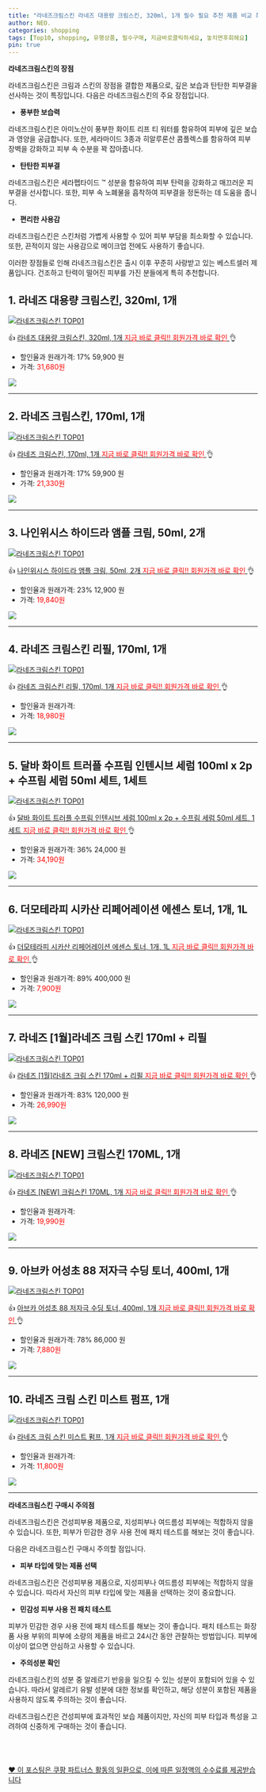 ```yaml
---
title: "라네즈크림스킨 라네즈 대용량 크림스킨, 320ml, 1개 필수 필요 추천 제품 비교 최저 가격 비교 장점 구매 후기 구매평"
author: NEO.
categories: shopping
tags: [Top10, shopping, 유행상품, 필수구매, 지금바로클릭하세요, 놓치면후회해요]
pin: true
---
```

**라네즈크림스킨의 장점**

라네즈크림스킨은 크림과 스킨의 장점을 결합한 제품으로, 깊은 보습과 탄탄한 피부결을 선사하는 것이 특징입니다. 다음은 라네즈크림스킨의 주요 장점입니다.

* **풍부한 보습력**

라네즈크림스킨은 아미노산이 풍부한 화이트 리프 티 워터를 함유하여 피부에 깊은 보습과 영양을 공급합니다. 또한, 세라마이드 3종과 히알루론산 콤플렉스를 함유하여 피부 장벽을 강화하고 피부 속 수분을 꽉 잡아줍니다.

* **탄탄한 피부결**

라네즈크림스킨은 세라펩타이드 ™ 성분을 함유하여 피부 탄력을 강화하고 매끄러운 피부결을 선사합니다. 또한, 피부 속 노폐물을 흡착하여 피부결을 정돈하는 데 도움을 줍니다.

* **편리한 사용감**

라네즈크림스킨은 스킨처럼 가볍게 사용할 수 있어 피부 부담을 최소화할 수 있습니다. 또한, 끈적이지 않는 사용감으로 메이크업 전에도 사용하기 좋습니다.

이러한 장점들로 인해 라네즈크림스킨은 출시 이후 꾸준히 사랑받고 있는 베스트셀러 제품입니다. 건조하고 탄력이 떨어진 피부를 가진 분들에게 특히 추천합니다.

   

## 1. 라네즈 대용량 크림스킨, 320ml, 1개

[![라네즈크림스킨 TOP01](https://thumbnail9.coupangcdn.com/thumbnails/remote/490x490ex/image/retail/images/1748389849131677-0939f511-a96d-416a-b8f9-ee9ab3a0fe08.jpg)](https://link.coupang.com/re/AFFSDP?lptag=AF3617701&subid=GithubCoopas&pageKey=7184263215&traceid=V0-153&itemId=19646451730&vendorItemId=86752544083)


👍 [라네즈 대용량 크림스킨, 320ml, 1개 <font color=red> 지금 바로 클릭!! 회원가격 바로 확인 </font> ](https://link.coupang.com/re/AFFSDP?lptag=AF3617701&subid=GithubCoopas&pageKey=7184263215&traceid=V0-153&itemId=19646451730&vendorItemId=86752544083) 👌 


- 할인율과 원래가격: 17%  59,900   원
- 가격: <span style='color:red'>31,680원</span>

[![](/discount_price.png)](https://link.coupang.com/re/AFFSDP?lptag=AF3617701&subid=GithubCoopas&pageKey=7184263215&traceid=V0-153&itemId=19646451730&vendorItemId=86752544083)

---


   

## 2. 라네즈 크림스킨, 170ml, 1개

[![라네즈크림스킨 TOP01](https://thumbnail6.coupangcdn.com/thumbnails/remote/490x490ex/image/rs_quotation_api/a4ibu6mi/2b672b463d754da486442179e5e209a8.jpg)](https://link.coupang.com/re/AFFSDP?lptag=AF3617701&subid=GithubCoopas&pageKey=7184263215&traceid=V0-153&itemId=18124818635&vendorItemId=87501162070)


👍 [라네즈 크림스킨, 170ml, 1개 <font color=red> 지금 바로 클릭!! 회원가격 바로 확인 </font> ](https://link.coupang.com/re/AFFSDP?lptag=AF3617701&subid=GithubCoopas&pageKey=7184263215&traceid=V0-153&itemId=18124818635&vendorItemId=87501162070) 👌 


- 할인율과 원래가격: 17%  59,900   원
- 가격: <span style='color:red'>21,330원</span>

[![](/discount_price.png)](https://link.coupang.com/re/AFFSDP?lptag=AF3617701&subid=GithubCoopas&pageKey=7184263215&traceid=V0-153&itemId=18124818635&vendorItemId=87501162070)

---


   

## 3. 나인위시스 하이드라 앰플 크림, 50ml, 2개

[![라네즈크림스킨 TOP01](https://thumbnail6.coupangcdn.com/thumbnails/remote/490x490ex/image/retail/images/53c43496-d3b3-413c-b27d-f2c185a8fccb566285072064244030.png)](https://link.coupang.com/re/AFFSDP?lptag=AF3617701&subid=GithubCoopas&pageKey=6211307775&traceid=V0-153&itemId=19168937640&vendorItemId=86287209680)


👍 [나인위시스 하이드라 앰플 크림, 50ml, 2개 <font color=red> 지금 바로 클릭!! 회원가격 바로 확인 </font> ](https://link.coupang.com/re/AFFSDP?lptag=AF3617701&subid=GithubCoopas&pageKey=6211307775&traceid=V0-153&itemId=19168937640&vendorItemId=86287209680) 👌 


- 할인율과 원래가격: 23%  12,900   원
- 가격: <span style='color:red'>19,840원</span>

[![](/discount_price.png)](https://link.coupang.com/re/AFFSDP?lptag=AF3617701&subid=GithubCoopas&pageKey=6211307775&traceid=V0-153&itemId=19168937640&vendorItemId=86287209680)

---


   

## 4. 라네즈 크림스킨 리필, 170ml, 1개

[![라네즈크림스킨 TOP01](https://thumbnail8.coupangcdn.com/thumbnails/remote/490x490ex/image/retail/images/2023/03/08/20/6/c98fd32c-6ef9-48be-8d72-8acc197be167.jpg)](https://link.coupang.com/re/AFFSDP?lptag=AF3617701&subid=GithubCoopas&pageKey=7184272798&traceid=V0-153&itemId=18124851681&vendorItemId=85275820645)


👍 [라네즈 크림스킨 리필, 170ml, 1개 <font color=red> 지금 바로 클릭!! 회원가격 바로 확인 </font> ](https://link.coupang.com/re/AFFSDP?lptag=AF3617701&subid=GithubCoopas&pageKey=7184272798&traceid=V0-153&itemId=18124851681&vendorItemId=85275820645) 👌 


- 할인율과 원래가격: 
- 가격: <span style='color:red'>18,980원</span>

[![](/discount_price.png)](https://link.coupang.com/re/AFFSDP?lptag=AF3617701&subid=GithubCoopas&pageKey=7184272798&traceid=V0-153&itemId=18124851681&vendorItemId=85275820645)

---


   

## 5. 달바 화이트 트러플 수프림 인텐시브 세럼 100ml x 2p + 수프림 세럼 50ml 세트, 1세트

[![라네즈크림스킨 TOP01](https://thumbnail8.coupangcdn.com/thumbnails/remote/490x490ex/image/retail/images/3227794821051192-32e17947-66b1-4b84-a0f1-1c4dbbb1cb63.png)](https://link.coupang.com/re/AFFSDP?lptag=AF3617701&subid=GithubCoopas&pageKey=6137107889&traceid=V0-153&itemId=11744003733&vendorItemId=79017906112)


👍 [달바 화이트 트러플 수프림 인텐시브 세럼 100ml x 2p + 수프림 세럼 50ml 세트, 1세트 <font color=red> 지금 바로 클릭!! 회원가격 바로 확인 </font> ](https://link.coupang.com/re/AFFSDP?lptag=AF3617701&subid=GithubCoopas&pageKey=6137107889&traceid=V0-153&itemId=11744003733&vendorItemId=79017906112) 👌 


- 할인율과 원래가격: 36%  24,000   원
- 가격: <span style='color:red'>34,190원</span>

[![](/discount_price.png)](https://link.coupang.com/re/AFFSDP?lptag=AF3617701&subid=GithubCoopas&pageKey=6137107889&traceid=V0-153&itemId=11744003733&vendorItemId=79017906112)

---


   

## 6. 더모테라피 시카산 리페어레이션 에센스 토너, 1개, 1L

[![라네즈크림스킨 TOP01](https://thumbnail7.coupangcdn.com/thumbnails/remote/490x490ex/image/retail/images/2263173208605858-bfbde61c-b24e-49ed-a22c-1700104ddc48.jpg)](https://link.coupang.com/re/AFFSDP?lptag=AF3617701&subid=GithubCoopas&pageKey=7217976988&traceid=V0-153&itemId=6212935454&vendorItemId=4325880090)


👍 [더모테라피 시카산 리페어레이션 에센스 토너, 1개, 1L <font color=red> 지금 바로 클릭!! 회원가격 바로 확인 </font> ](https://link.coupang.com/re/AFFSDP?lptag=AF3617701&subid=GithubCoopas&pageKey=7217976988&traceid=V0-153&itemId=6212935454&vendorItemId=4325880090) 👌 


- 할인율과 원래가격: 89%  400,000   원
- 가격: <span style='color:red'>7,900원</span>

[![](/discount_price.png)](https://link.coupang.com/re/AFFSDP?lptag=AF3617701&subid=GithubCoopas&pageKey=7217976988&traceid=V0-153&itemId=6212935454&vendorItemId=4325880090)

---


   

## 7. 라네즈 [1월]라네즈 크림 스킨 170ml + 리필

[![라네즈크림스킨 TOP01](https://thumbnail8.coupangcdn.com/thumbnails/remote/490x490ex/image/vendor_inventory/c50e/a7227b4427b95ca5dfb044ab0065d3a1c7e79e2a2ae65365388a4bd5bec6.jpg)](https://link.coupang.com/re/AFFSDP?lptag=AF3617701&subid=GithubCoopas&pageKey=7103379158&traceid=V0-153&itemId=17736592565&vendorItemId=87341317308)


👍 [라네즈 [1월]라네즈 크림 스킨 170ml + 리필 <font color=red> 지금 바로 클릭!! 회원가격 바로 확인 </font> ](https://link.coupang.com/re/AFFSDP?lptag=AF3617701&subid=GithubCoopas&pageKey=7103379158&traceid=V0-153&itemId=17736592565&vendorItemId=87341317308) 👌 


- 할인율과 원래가격: 83%  120,000   원
- 가격: <span style='color:red'>26,990원</span>

[![](/discount_price.png)](https://link.coupang.com/re/AFFSDP?lptag=AF3617701&subid=GithubCoopas&pageKey=7103379158&traceid=V0-153&itemId=17736592565&vendorItemId=87341317308)

---


   

## 8. 라네즈 [NEW] 크림스킨 170ML, 1개

[![라네즈크림스킨 TOP01](https://thumbnail8.coupangcdn.com/thumbnails/remote/490x490ex/image/vendor_inventory/d8aa/21f6840ac6aa13a6960d86017d78532ef5659427a127922a58a2182cc98b.jpg)](https://link.coupang.com/re/AFFSDP?lptag=AF3617701&subid=GithubCoopas&pageKey=7609884722&traceid=V0-153&itemId=20405681716&vendorItemId=87487908773)


👍 [라네즈 [NEW] 크림스킨 170ML, 1개 <font color=red> 지금 바로 클릭!! 회원가격 바로 확인 </font> ](https://link.coupang.com/re/AFFSDP?lptag=AF3617701&subid=GithubCoopas&pageKey=7609884722&traceid=V0-153&itemId=20405681716&vendorItemId=87487908773) 👌 


- 할인율과 원래가격: 
- 가격: <span style='color:red'>19,990원</span>

[![](/discount_price.png)](https://link.coupang.com/re/AFFSDP?lptag=AF3617701&subid=GithubCoopas&pageKey=7609884722&traceid=V0-153&itemId=20405681716&vendorItemId=87487908773)

---


   

## 9. 아브카 어성초 88 저자극 수딩 토너, 400ml, 1개

[![라네즈크림스킨 TOP01](https://thumbnail10.coupangcdn.com/thumbnails/remote/490x490ex/image/retail/images/2023/04/21/10/7/03e4b811-7e8c-447b-9a72-4116428d5880.jpg)](https://link.coupang.com/re/AFFSDP?lptag=AF3617701&subid=GithubCoopas&pageKey=7283887612&traceid=V0-153&itemId=18602252871&vendorItemId=85738258651)


👍 [아브카 어성초 88 저자극 수딩 토너, 400ml, 1개 <font color=red> 지금 바로 클릭!! 회원가격 바로 확인 </font> ](https://link.coupang.com/re/AFFSDP?lptag=AF3617701&subid=GithubCoopas&pageKey=7283887612&traceid=V0-153&itemId=18602252871&vendorItemId=85738258651) 👌 


- 할인율과 원래가격: 78%  86,000   원
- 가격: <span style='color:red'>7,880원</span>

[![](/discount_price.png)](https://link.coupang.com/re/AFFSDP?lptag=AF3617701&subid=GithubCoopas&pageKey=7283887612&traceid=V0-153&itemId=18602252871&vendorItemId=85738258651)

---


   

## 10. 라네즈 크림 스킨 미스트 펌프, 1개

[![라네즈크림스킨 TOP01](https://thumbnail10.coupangcdn.com/thumbnails/remote/490x490ex/image/vendor_inventory/59d5/e1db67ddba930a29d539a141641438811e3d3f3a1328c016056b6b7ed299.jpg)](https://link.coupang.com/re/AFFSDP?lptag=AF3617701&subid=GithubCoopas&pageKey=7323283373&traceid=V0-153&itemId=18786982401&vendorItemId=86901844155)


👍 [라네즈 크림 스킨 미스트 펌프, 1개 <font color=red> 지금 바로 클릭!! 회원가격 바로 확인 </font> ](https://link.coupang.com/re/AFFSDP?lptag=AF3617701&subid=GithubCoopas&pageKey=7323283373&traceid=V0-153&itemId=18786982401&vendorItemId=86901844155) 👌 


- 할인율과 원래가격: 
- 가격: <span style='color:red'>11,800원</span>

[![](/discount_price.png)](https://link.coupang.com/re/AFFSDP?lptag=AF3617701&subid=GithubCoopas&pageKey=7323283373&traceid=V0-153&itemId=18786982401&vendorItemId=86901844155)

---
**라네즈크림스킨 구매시 주의점**

라네즈크림스킨은 건성피부용 제품으로, 지성피부나 여드름성 피부에는 적합하지 않을 수 있습니다. 또한, 피부가 민감한 경우 사용 전에 패치 테스트를 해보는 것이 좋습니다.

다음은 라네즈크림스킨 구매시 주의할 점입니다.

* **피부 타입에 맞는 제품 선택**

라네즈크림스킨은 건성피부용 제품으로, 지성피부나 여드름성 피부에는 적합하지 않을 수 있습니다. 따라서 자신의 피부 타입에 맞는 제품을 선택하는 것이 중요합니다.

* **민감성 피부 사용 전 패치 테스트**

피부가 민감한 경우 사용 전에 패치 테스트를 해보는 것이 좋습니다. 패치 테스트는 화장품 사용 부위의 피부에 소량의 제품을 바르고 24시간 동안 관찰하는 방법입니다. 피부에 이상이 없으면 안심하고 사용할 수 있습니다.

* **주의성분 확인**

라네즈크림스킨의 성분 중 알레르기 반응을 일으킬 수 있는 성분이 포함되어 있을 수 있습니다. 따라서 알레르기 유발 성분에 대한 정보를 확인하고, 해당 성분이 포함된 제품을 사용하지 않도록 주의하는 것이 좋습니다.

라네즈크림스킨은 건성피부에 효과적인 보습 제품이지만, 자신의 피부 타입과 특성을 고려하여 신중하게 구매하는 것이 좋습니다.<br><br><br><br><br> [ ❤  이 포스팅은 쿠팡 파트너스 활동의 일환으로, 이에 따른 일정액의 수수료를 제공받습니다](https://link.coupang.com/a/bcEFyh)